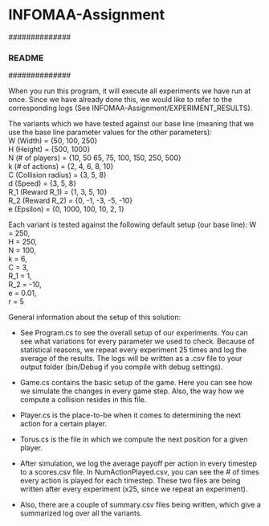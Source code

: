 # INFOMAA-Assignment

##############
### README ###
##############

When you run this program, it will execute all experiments we have run at once.
Since we have already done this, we would like to refer to the corresponding logs (See INFOMAA-Assignment/EXPERIMENT_RESULTS). 

The variants which we have tested against our base line (meaning that we use the base line parameter values for the other parameters):</br>
W (Width) = {50, 100, 250} </br>
H (Height) = {500, 1000}</br>
N (# of players) = {10, 50 65, 75, 100, 150, 250, 500}</br>
k (# of actions) = {2, 4, 6, 8, 10}</br>
C (Collision radius) = {3, 5, 8}</br>
d (Speed) = {3, 5, 8}</br>
R_1 (Reward R_1) = {1, 3, 5, 10}</br>
R_2 (Reward R_2) = {0, -1, -3, -5, -10}</br>
e (Epsilon) = {0, 1000, 100, 10, 2, 1}</br>

Each variant is tested against the following default setup (our base line):
W = 250,</br>
H = 250,</br>
N = 100,</br>
k = 6,</br>
C = 3,</br>
R_1 = 1,</br>
R_2 = -10,</br>
e = 0.01,</br>
r = 5</br>

General information about the setup of this solution:

-  See Program.cs to see the overall setup of our experiments. You can see what variations for every parameter we used to check. 
   Because of statistical reasons, we repeat every experiment 25 times and log the average of the results. The logs will be written as a .csv file to your output folder (bin/Debug if you compile with debug settings).
-  Game.cs contains the basic setup of the game. Here you can see how we simulate the changes in every game step. Also, the way how we compute a collision resides in this file.
-  Player.cs is the place-to-be when it comes to determining the next action for a certain player.
-  Torus.cs is the file in which we compute the next position for a given player.

-  After simulation, we log the average payoff per action in every timestep to a scores.csv file. 
   In NumActionPlayed.csv, you can see the # of times every action is played for each timestep.
   These two files are being written after every experiment (x25, since we repeat an experiment).
   
-  Also, there are a couple of summary.csv files being written, which give a summarized log over all the variants.
